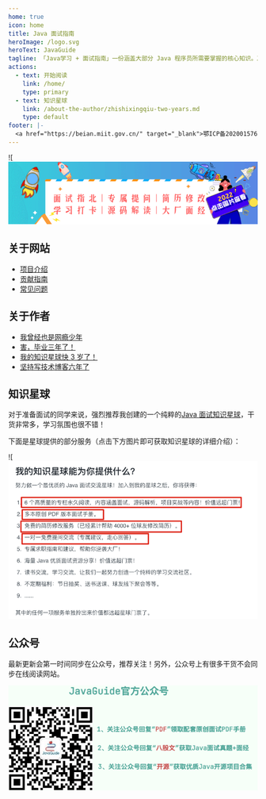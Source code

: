 ```yaml
---
home: true
icon: home
title: Java 面试指南
heroImage: /logo.svg
heroText: JavaGuide
tagline: 「Java学习 + 面试指南」一份涵盖大部分 Java 程序员所需要掌握的核心知识。准备 Java 面试，首选 JavaGuide！
actions:
  - text: 开始阅读
    link: /home/
    type: primary
  - text: 知识星球
    link: /about-the-author/zhishixingqiu-two-years.md
    type: default
footer: |-
  <a href="https://beian.miit.gov.cn/" target="_blank">鄂ICP备2020015769号-1</a> | 主题: <a href="https://vuepress-theme-hope.github.io/v2/" target="_blank">VuePress Theme Hope</a>
---
```


![![Banner](./images/generated/xingqiu.png)

## 关于网站

- [项目介绍](./javaguide/intro.md)
- [贡献指南](./javaguide/contribution-guideline.md)
- [常见问题](./javaguide/faq.md)

## 关于作者

- [我曾经也是网瘾少年](./about-the-author/internet-addiction-teenager.md)
- [害，毕业三年了！](./about-the-author/my-college-life.md)
- [我的知识星球快 3 岁了！](./about-the-author/zhishixingqiu-two-years.md)
- [坚持写技术博客六年了](./about-the-author/writing-technology-blog-six-years.md)

## 知识星球

对于准备面试的同学来说，强烈推荐我创建的一个纯粹的[Java 面试知识星球](./about-the-author/zhishixingqiu-two-years.md)，干货非常多，学习氛围也很不错！

下面是星球提供的部分服务（点击下方图片即可获取知识星球的详细介绍）：

![![星球服务](./images/generated/xingqiufuwu.png)

## 公众号

最新更新会第一时间同步在公众号，推荐关注！另外，公众号上有很多干货不会同步在线阅读网站。

![JavaGuide 官方公众号](./images/generated/gongzhonghaoxuanchuan.png)